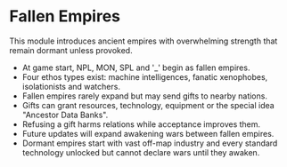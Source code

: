 # Fallen Empires

This module introduces ancient empires with overwhelming strength that remain dormant unless provoked.

- At game start, NPL, MON, SPL and '_' begin as fallen empires.
- Four ethos types exist: machine intelligences, fanatic xenophobes, isolationists and watchers.
- Fallen empires rarely expand but may send gifts to nearby nations.
- Gifts can grant resources, technology, equipment or the special idea "Ancestor Data Banks".
- Refusing a gift harms relations while acceptance improves them.
- Future updates will expand awakening wars between fallen empires.
- Dormant empires start with vast off-map industry and every standard technology unlocked but cannot declare wars until they awaken.
